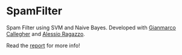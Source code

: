 # SpamFilter
Spam Filter using SVM and Naive Bayes. Developed with [Gianmarco Callegher](https://github.com/gianmarcocallegher) and [Alessio Ragazzo](https://github.com/aleraga).


Read the [report](report.pdf) for more info!
